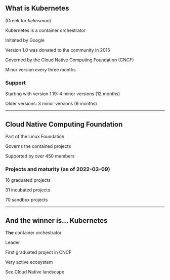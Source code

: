## What is Kubernetes

(Greek for *helmsman*)

Kubernetes is a container orchestrator

Initiated by Google

Version 1.0 was donated to the community in 2015

Governed by the Cloud Native Computing Foundation (CNCF) [<i class="fas fa-external-link-alt"></i>](https://www.cncf.io/)

Minor version every three months

### Support

Starting with version 1.19: 4 minor versions (12 months)

Older versions: 3 minor versions (9 months)

---

## Cloud Native Computing Foundation

Part of the Linux Foundation

Governs the contained projects

Supported by over 450 members [<i class="fas fa-external-link-alt"></i>](https://www.cncf.io/about/members/)

### Projects and maturity (as of 2022-03-09)

16 graduated projects

31 incubated projects

70 sandbox projects

---

## And the winner is... Kubernetes

**The** container orchestrator

Leader

First graduated project in CNCF

Very active ecosystem

See Cloud Native landscape [<i class="fas fa-external-link-alt"></i>](https://landscape.cncf.io/)
